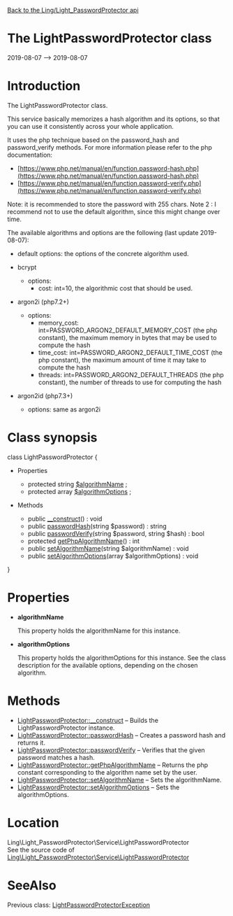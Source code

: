 [Back to the Ling/Light_PasswordProtector api](https://github.com/lingtalfi/Light_PasswordProtector/blob/master/doc/api/Ling/Light_PasswordProtector.md)



The LightPasswordProtector class
================
2019-08-07 --> 2019-08-07






Introduction
============

The LightPasswordProtector class.


This service basically memorizes a hash algorithm and its options, so that you can use it consistently across your whole application.

It uses the php technique based on the password_hash and password_verify methods.
For more information please refer to the php documentation:

- [https://www.php.net/manual/en/function.password-hash.php](https://www.php.net/manual/en/function.password-hash.php)
- [https://www.php.net/manual/en/function.password-verify.php](https://www.php.net/manual/en/function.password-verify.php)


Note: it is recommended to store the password with 255 chars.
Note 2 : I recommend not to use the default algorithm, since this might change over time.




The available algorithms and options are the following (last update 2019-08-07):


- default
     options: the options of the concrete algorithm used.

- bcrypt
     - options:
         - cost: int=10, the algorithmic cost that should be used.

- argon2i (php7.2+)
     - options:
         - memory_cost: int=PASSWORD_ARGON2_DEFAULT_MEMORY_COST (the php constant), the maximum memory in bytes that may be used to compute the hash
         - time_cost: int=PASSWORD_ARGON2_DEFAULT_TIME_COST (the php constant), the maximum amount of time it may take to compute the hash
         - threads: int=PASSWORD_ARGON2_DEFAULT_THREADS (the php constant), the number of threads to use for computing the hash



- argon2id (php7.3+)
     - options: same as argon2i



Class synopsis
==============


class <span class="pl-k">LightPasswordProtector</span>  {

- Properties
    - protected string [$algorithmName](#property-algorithmName) ;
    - protected array [$algorithmOptions](#property-algorithmOptions) ;

- Methods
    - public [__construct](https://github.com/lingtalfi/Light_PasswordProtector/blob/master/doc/api/Ling/Light_PasswordProtector/Service/LightPasswordProtector/__construct.md)() : void
    - public [passwordHash](https://github.com/lingtalfi/Light_PasswordProtector/blob/master/doc/api/Ling/Light_PasswordProtector/Service/LightPasswordProtector/passwordHash.md)(string $password) : string
    - public [passwordVerify](https://github.com/lingtalfi/Light_PasswordProtector/blob/master/doc/api/Ling/Light_PasswordProtector/Service/LightPasswordProtector/passwordVerify.md)(string $password, string $hash) : bool
    - protected [getPhpAlgorithmName](https://github.com/lingtalfi/Light_PasswordProtector/blob/master/doc/api/Ling/Light_PasswordProtector/Service/LightPasswordProtector/getPhpAlgorithmName.md)() : int
    - public [setAlgorithmName](https://github.com/lingtalfi/Light_PasswordProtector/blob/master/doc/api/Ling/Light_PasswordProtector/Service/LightPasswordProtector/setAlgorithmName.md)(string $algorithmName) : void
    - public [setAlgorithmOptions](https://github.com/lingtalfi/Light_PasswordProtector/blob/master/doc/api/Ling/Light_PasswordProtector/Service/LightPasswordProtector/setAlgorithmOptions.md)(array $algorithmOptions) : void

}




Properties
=============

- <span id="property-algorithmName"><b>algorithmName</b></span>

    This property holds the algorithmName for this instance.
    
    

- <span id="property-algorithmOptions"><b>algorithmOptions</b></span>

    This property holds the algorithmOptions for this instance.
    See the class description for the available options, depending on the chosen algorithm.
    
    



Methods
==============

- [LightPasswordProtector::__construct](https://github.com/lingtalfi/Light_PasswordProtector/blob/master/doc/api/Ling/Light_PasswordProtector/Service/LightPasswordProtector/__construct.md) &ndash; Builds the LightPasswordProtector instance.
- [LightPasswordProtector::passwordHash](https://github.com/lingtalfi/Light_PasswordProtector/blob/master/doc/api/Ling/Light_PasswordProtector/Service/LightPasswordProtector/passwordHash.md) &ndash; Creates a password hash and returns it.
- [LightPasswordProtector::passwordVerify](https://github.com/lingtalfi/Light_PasswordProtector/blob/master/doc/api/Ling/Light_PasswordProtector/Service/LightPasswordProtector/passwordVerify.md) &ndash; Verifies that the given password matches a hash.
- [LightPasswordProtector::getPhpAlgorithmName](https://github.com/lingtalfi/Light_PasswordProtector/blob/master/doc/api/Ling/Light_PasswordProtector/Service/LightPasswordProtector/getPhpAlgorithmName.md) &ndash; Returns the php constant corresponding to the algorithm name set by the user.
- [LightPasswordProtector::setAlgorithmName](https://github.com/lingtalfi/Light_PasswordProtector/blob/master/doc/api/Ling/Light_PasswordProtector/Service/LightPasswordProtector/setAlgorithmName.md) &ndash; Sets the algorithmName.
- [LightPasswordProtector::setAlgorithmOptions](https://github.com/lingtalfi/Light_PasswordProtector/blob/master/doc/api/Ling/Light_PasswordProtector/Service/LightPasswordProtector/setAlgorithmOptions.md) &ndash; Sets the algorithmOptions.





Location
=============
Ling\Light_PasswordProtector\Service\LightPasswordProtector<br>
See the source code of [Ling\Light_PasswordProtector\Service\LightPasswordProtector](https://github.com/lingtalfi/Light_PasswordProtector/blob/master/Service/LightPasswordProtector.php)



SeeAlso
==============
Previous class: [LightPasswordProtectorException](https://github.com/lingtalfi/Light_PasswordProtector/blob/master/doc/api/Ling/Light_PasswordProtector/Exception/LightPasswordProtectorException.md)<br>
